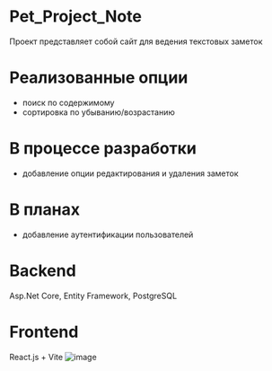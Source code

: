 # Pet_Project_Note
Проект представляет собой сайт для ведения текстовых заметок
# Реализованные опции
- поиск по содержимому
- сортировка по убыванию/возрастанию
# В процессе разработки
- добавление опции редактирования и удаления заметок
# В планах
- добавление аутентификации пользователей
# Backend
Asp.Net Core, Entity Framework, PostgreSQL
# Frontend
React.js + Vite
![image](https://github.com/user-attachments/assets/de568cf7-2024-4177-afe1-ace6c8ca0532)
